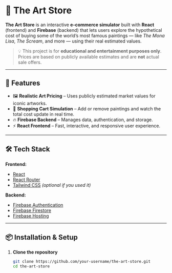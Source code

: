 # 🎨 The Art Store

**The Art Store** is an interactive **e-commerce simulator** built with **React** (frontend) and **Firebase** (backend) that lets users explore the hypothetical cost of buying some of the world’s most famous paintings — like *The Mona Lisa*, *The Scream*, and more — using their real estimated values.

> 💡 This project is for **educational and entertainment purposes only**. Prices are based on publicly available estimates and are **not** actual sale offers.

---

## 🚀 Features

- 🖼 **Realistic Art Pricing** – Uses publicly estimated market values for iconic artworks.
- 🛒 **Shopping Cart Simulation** – Add or remove paintings and watch the total cost update in real time.
- 🔥 **Firebase Backend** – Manages data, authentication, and storage.
- ⚡ **React Frontend** – Fast, interactive, and responsive user experience.


---

## 🛠 Tech Stack

**Frontend:**  
- [React](https://react.dev/)  
- [React Router](https://reactrouter.com/)  
- [Tailwind CSS](https://tailwindcss.com/) *(optional if you used it)*

**Backend:**  
- [Firebase Authentication](https://firebase.google.com/docs/auth)  
- [Firebase Firestore](https://firebase.google.com/docs/firestore)  
- [Firebase Hosting](https://firebase.google.com/docs/hosting)

---

## 📦 Installation & Setup

1. **Clone the repository**
   ```bash
   git clone https://github.com/your-username/the-art-store.git
   cd the-art-store
